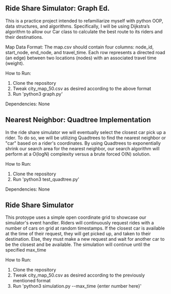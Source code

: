 Ride Share Simulator: Graph Ed.
---------------------

This is a practice project intended to refamiliarize myself with python OOP, data structures, and algorithms.
Specifically, I will be using Dijkstra’s algorithm to allow our Car class to calculate the best route to its riders and their destinations.

Map Data Format: The map.csv should contain four columns: node_id, start_node, end_node, and travel_time. Each row represents a directed road (an edge) between two locations (nodes) with an associated travel time (weight).

How to Run:
1) Clone the repository
2) Tweak city_map_50.csv as desired according to the above format
4) Run 'python3 graph.py'

Dependencies: None

Nearest Neighbor: Quadtree Implementation
------------------------------------------
In the ride share simulator we will eventually select the closest car pick up a rider.
To do so, we will be utilizing Quadtrees to find the nearest neighbor or "car" based on a rider's coordinates.
By using Quadtrees to exponentially shrink our search area for the nearest neighbor, our search algorithm will perform at a O(logN) complexity versus a brute forced O(N) solution.

How to Run:
1) Clone the repository
3) Run 'python3 test_quadtree.py'

Dependencies: None

Ride Share Simulator
---------------------

This protoype uses a simple open coordinate grid to showcase our simulator's event handler.
Riders will continuously request rides with a number of cars on grid at random timestamps.
If the closest car is available at the time of their request, they will get picked up, and taken to their destination.
Else, they must make a new request and wait for another car to be the closest and be available.
The simulation will continue until the specified max_time

How to Run:
1) Clone the repository
2) Tweak city_map_50.csv as desired according to the previously mentioned format
3) Run 'python3 simulation.py --max_time {enter number here}'

